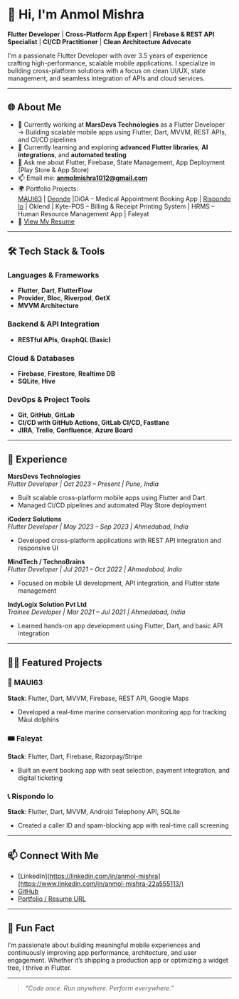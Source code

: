 # 👋 Hi, I'm Anmol Mishra

**Flutter Developer** | **Cross-Platform App Expert** | **Firebase & REST API Specialist** | **CI/CD Practitioner** | **Clean Architecture Advocate**

I'm a passionate Flutter Developer with over 3.5 years of experience crafting high-performance, scalable mobile applications. I specialize in building cross-platform solutions with a focus on clean UI/UX, state management, and seamless integration of APIs and cloud services.

---

## 🌐 About Me

- 🔭 Currently working at **MarsDevs Technologies** as a Flutter Developer  
  → Building scalable mobile apps using Flutter, Dart, MVVM, REST APIs, and CI/CD pipelines  
- 🌱 Currently learning and exploring **advanced Flutter libraries**, **AI integrations**, and **automated testing**
- 💬 Ask me about Flutter, Firebase, State Management, App Deployment (Play Store & App Store)
- 📫 Email me: **anmolmishra1012@gmail.com**
- 🌍 Portfolio Projects:  
  [MAUI63](https://www.maui63.org/) | [Deonde](https://play.google.com/store/apps/details?id=com.deonde.ordering&hl=en_IN) |DiGA – Medical Appointment Booking App  | [Rispondo Io](https://play.google.com/store/apps/details?id=app.git.rispondo_io&pli=1) | Oklend | Kyte-POS – Billing & Receipt Printing System  | HRMS – Human Resource Management App  | Faleyat
- 📄 [View My Resume](https://drive.google.com/file/d/1vHZS_53yi5rqGB4GcyZ8VUfpbw8-FhS6/view?usp=sharing)

---

## 🛠️ Tech Stack & Tools

### Languages & Frameworks
- **Flutter**, **Dart**, **FlutterFlow**
- **Provider**, **Bloc**, **Riverpod**, **GetX**
- **MVVM Architecture**

### Backend & API Integration
- **RESTful APIs**, **GraphQL (Basic)**

### Cloud & Databases
- **Firebase**, **Firestore**, **Realtime DB**
- **SQLite**, **Hive**

### DevOps & Project Tools
- **Git**, **GitHub**, **GitLab**
- **CI/CD with GitHub Actions, GitLab CI/CD, Fastlane**
- **JIRA**, **Trello**, **Confluence**, **Azure Board**

---

## 💼 Experience

**MarsDevs Technologies**  
*Flutter Developer | Oct 2023 – Present | Pune, India*  
- Built scalable cross-platform mobile apps using Flutter and Dart  
- Managed CI/CD pipelines and automated Play Store deployment  

**iCoderz Solutions**  
*Flutter Developer | May 2023 – Sep 2023 | Ahmedabad, India*  
- Developed cross-platform applications with REST API integration and responsive UI  

**MindTech / TechnoBrains**  
*Flutter Developer | Jul 2021 – Oct 2022 | Ahmedabad, India*  
- Focused on mobile UI development, API integration, and Flutter state management  

**IndyLogix Solution Pvt Ltd**  
*Trainee Developer | Mar 2021 – Jul 2021 | Ahmedabad, India*  
- Learned hands-on app development using Flutter, Dart, and basic API integration

---

## 🧑‍💻 Featured Projects

### 🐬 MAUI63  
**Stack**: Flutter, Dart, MVVM, Firebase, REST API, Google Maps  
- Developed a real-time marine conservation monitoring app for tracking Māui dolphins

### 🎟️ Faleyat  
**Stack**: Flutter, Dart, Firebase, Razorpay/Stripe  
- Built an event booking app with seat selection, payment integration, and digital ticketing

### 📞 Rispondo Io  
**Stack**: Flutter, Dart, MVVM, Android Telephony API, SQLite  
- Created a caller ID and spam-blocking app with real-time call screening

---

## 📫 Connect With Me

- [LinkedIn](https://linkedin.com/in/anmol-mishra](https://www.linkedin.com/in/anmol-mishra-22a555113/)
- [GitHub](https://github.com/anmolmishraa)
- [Portfolio / Resume URL](https://drive.google.com/file/d/1vHZS_53yi5rqGB4GcyZ8VUfpbw8-FhS6/view?usp=sharing)

---

## 🎵 Fun Fact

I'm passionate about building meaningful mobile experiences and continuously improving app performance, architecture, and user engagement. Whether it’s shipping a production app or optimizing a widget tree, I thrive in Flutter.

---

> _“Code once. Run anywhere. Perform everywhere.”_
